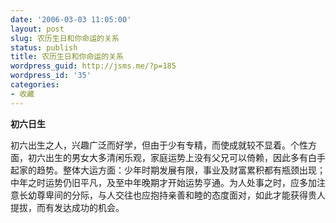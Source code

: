 ```yaml
---
date: '2006-03-03 11:05:00'
layout: post
slug: 农历生日和你命运的关系
status: publish
title: 农历生日和你命运的关系
wordpress_guid: http://jsms.me/?p=185
wordpress_id: '35'
categories:
- 收藏
---
```


**初六日生**


初六出生之人，兴趣广泛而好学，但由于少有专精，而使成就较不显着。个性方面，初六出生的男女大多清闲乐观，家庭运势上没有父兄可以倚赖，因此多有白手起家的趋势。整体大运方面：少年时期发展有限，事业及财富累积都有瓶颈出现；中年之时运势仍旧平凡，及至中年晚期才开始运势亨通。为人处事之时，应多加注意长幼尊卑间的分际，与人交往也应抱持亲善和睦的态度面对，如此才能获得贵人提拔，而有发达成功的机会。
